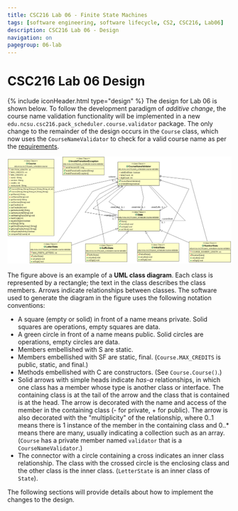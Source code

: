 ```yaml
---
title: CSC216 Lab 06 - Finite State Machines
tags: [software engineering, software lifecycle, CS2, CSC216, Lab06]
description: CSC216 Lab 06 - Design
navigation: on
pagegroup: 06-lab
---
```


# CSC216 Lab 06 Design
{% include iconHeader.html type="design" %}
The design for Lab 06 is shown below.  To follow the development paradigm of *additive change*, the course name validation functionality will be implemented in a new `edu.ncsu.csc216.pack_scheduler.course.validator` package.  The only change to the remainder of the design occurs in the `Course` class, which now uses the `CourseNameValidator` to check for a valid course name as per the [requirements](06-lab-requirements).

![*Lab 06 Course Validation in `PackScheduler`*](images/CourseNameValidator_Lab6_ClassDiagram.gif)

The figure above is an example of a **UML class diagram**. Each class is represented by a rectangle; the text in the class describes the class members. Arrows indicate relationships between classes. The software used to generate the diagram in the figure uses the following notation conventions:

  * A square (empty or solid) in front of a name means private. Solid squares are operations, empty squares are data.
  * A green circle in front of a name means public. Solid circles are operations, empty circles are data.
  * Members embellished with S are static. 
  * Members embellished with SF are static, final. (`Course.MAX_CREDITS` is public, static, and final.)
  * Methods embellished with C are constructors. (See `Course.Course()`.)
  * Solid arrows with simple heads indicate *has-a* relationships, in which one class has a member whose type is another class or interface. The containing class is at the tail of the arrow and the class that is contained is at the head. The arrow is decorated with the name and access of the member in the containing class (- for private, + for public). The arrow is also decorated with the "multiplicity" of the relationship, where 0..1 means there is 1 instance of the member in the containing class and 0..* means there are many, usually indicating a collection such as an array. (`Course` has a private member named `validator` that is a `CourseNameValidator`.)
  * The connector with a circle containing a cross indicates an inner class relationship.  The class with the crossed circle is the enclosing class and the other class is the inner class.  (`LetterState` is an inner class of `State`).

The following sections will provide details about how to implement the changes to the design.
